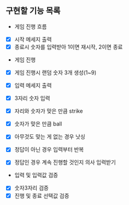 ## 구현할 기능 목록
- 게임 진행 흐름
- [x] 시작 메세지 출력 
- [x] 종료시 숫자를 입력받아 1이면 재시작, 2이면 종료

- 게임 진행
- [x] 게임 진행시 랜덤 숫자 3개 생성(1~9)
- [x] 입력 메세지 출력
- [x] 3자리 숫자 입력
- [x] 자리와 숫자가 맞은 만큼 strike
- [x] 숫자가 맞은 만큼 ball
- [x] 아무것도 맞는 게 없는 경우 낫싱
- [x] 정답이 아닌 경우 입력부터 반복
- [x] 정답인 경우 계속 진행할 것인지 의사 입력받기


- 입력 및 입력값 검증
- [x] 숫자3자리 검증
- [x] 진행 및 종료 선택값 검증
